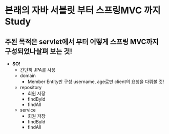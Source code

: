 # 본래의 자바 서블릿 부터 스프링MVC 까지 Study

## 주된 목적은 servlet에서 부터 어떻게 스프링 MVC까지 구성되었나살펴 보는 것!</span>

- **SO!**
  - 간단히 JPA를 사용
  - domain
    - Member Entity만 구성
      username, age로만 client의 요청을 다뤄볼 것!
  - repository
    - 회원 저장
    - findById
    - findAll
  - service 
    - 회원 저장
    - findById
    - findAll
